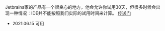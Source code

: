 Jetbrains家的产品有一个很良心的地方，他会允许你试用30天，但很多时候会出现一种情况：IDE并不能按照我们实际的试用时间来计算。
[传送门](https://zhile.io/2020/11/18/jetbrains-eval-reset-da33a93d.html)

- 2021.06.15    可用
  
